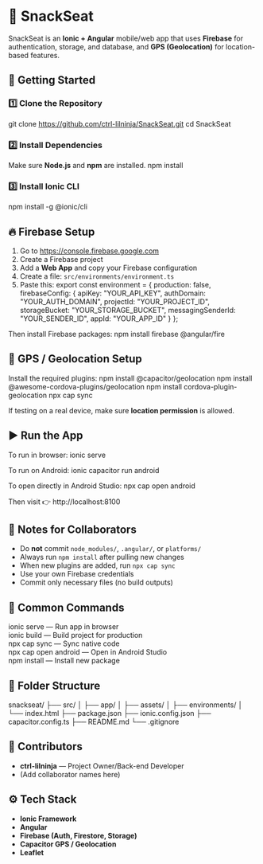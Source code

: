 # 🍿 **SnackSeat**
SnackSeat is an **Ionic + Angular** mobile/web app that uses **Firebase** for authentication, storage, and database, and **GPS (Geolocation)** for location-based features.

## 🚀 **Getting Started**
### 1️⃣ **Clone the Repository**
git clone https://github.com/ctrl-lilninja/SnackSeat.git
cd SnackSeat

### 2️⃣ **Install Dependencies**
Make sure **Node.js** and **npm** are installed.
npm install

### 3️⃣ **Install Ionic CLI**
npm install -g @ionic/cli

## 🔥 **Firebase Setup**
1. Go to https://console.firebase.google.com  
2. Create a Firebase project  
3. Add a **Web App** and copy your Firebase configuration  
4. Create a file: `src/environments/environment.ts`  
5. Paste this:
export const environment = {
  production: false,
  firebaseConfig: {
    apiKey: "YOUR_API_KEY",
    authDomain: "YOUR_AUTH_DOMAIN",
    projectId: "YOUR_PROJECT_ID",
    storageBucket: "YOUR_STORAGE_BUCKET",
    messagingSenderId: "YOUR_SENDER_ID",
    appId: "YOUR_APP_ID"
  }
};

Then install Firebase packages:
npm install firebase @angular/fire

## 📍 **GPS / Geolocation Setup**
Install the required plugins:
npm install @capacitor/geolocation
npm install @awesome-cordova-plugins/geolocation
npm install cordova-plugin-geolocation
npx cap sync

If testing on a real device, make sure **location permission** is allowed.

## ▶️ **Run the App**
To run in browser:
ionic serve

To run on Android:
ionic capacitor run android

To open directly in Android Studio:
npx cap open android

Then visit 👉 http://localhost:8100

## 🧠 **Notes for Collaborators**
- Do **not** commit `node_modules/`, `.angular/`, or `platforms/`
- Always run `npm install` after pulling new changes
- When new plugins are added, run `npx cap sync`
- Use your own Firebase credentials
- Commit only necessary files (no build outputs)

## 🧰 **Common Commands**
ionic serve — Run app in browser  
ionic build — Build project for production  
npx cap sync — Sync native code  
npx cap open android — Open in Android Studio  
npm install <package> — Install new package

## 📁 **Folder Structure**
snackseat/
├── src/
│   ├── app/
│   ├── assets/
│   ├── environments/
│   └── index.html
├── package.json
├── ionic.config.json
├── capacitor.config.ts
├── README.md
└── .gitignore

## 👥 **Contributors**
- **ctrl-lilninja** — Project Owner/Back-end Developer
- (Add collaborator names here)

## ⚙️ **Tech Stack**
- **Ionic Framework**
- **Angular**
- **Firebase (Auth, Firestore, Storage)**
- **Capacitor GPS / Geolocation**
- **Leaflet**
